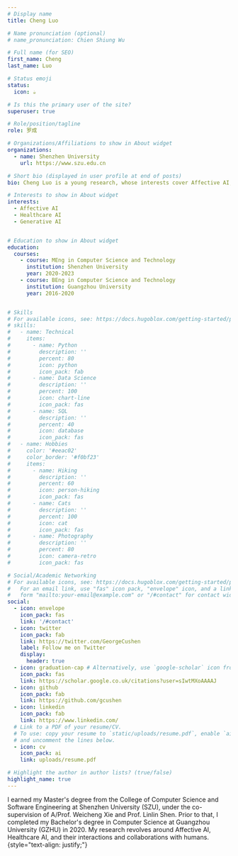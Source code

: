 ```yaml
---
# Display name
title: Cheng Luo

# Name pronunciation (optional)
# name_pronunciation: Chien Shiung Wu

# Full name (for SEO)
first_name: Cheng 
last_name: Luo  

# Status emoji
status:
  icon: ☕️

# Is this the primary user of the site?
superuser: true

# Role/position/tagline
role: 罗成

# Organizations/Affiliations to show in About widget
organizations:
  - name: Shenzhen University
    url: https://www.szu.edu.cn

# Short bio (displayed in user profile at end of posts)
bio: Cheng Luo is a young research, whose interests cover Affective AI, Healthcare AI and Generative AI.

# Interests to show in About widget
interests:
  - Affective AI
  - Healthcare AI
  - Generative AI


# Education to show in About widget
education:
  courses:
    - course: MEng in Computer Science and Technology
      institution: Shenzhen University
      year: 2020-2023
    - course: BEng in Computer Science and Technology
      institution: Guangzhou University
      year: 2016-2020


# Skills
# For available icons, see: https://docs.hugoblox.com/getting-started/page-builder/#icons
# skills:
#   - name: Technical
#     items:
#       - name: Python
#         description: ''
#         percent: 80
#         icon: python
#         icon_pack: fab
#       - name: Data Science
#         description: ''
#         percent: 100
#         icon: chart-line
#         icon_pack: fas
#       - name: SQL
#         description: ''
#         percent: 40
#         icon: database
#         icon_pack: fas
#   - name: Hobbies
#     color: '#eeac02'
#     color_border: '#f0bf23'
#     items:
#       - name: Hiking
#         description: ''
#         percent: 60
#         icon: person-hiking
#         icon_pack: fas
#       - name: Cats
#         description: ''
#         percent: 100
#         icon: cat
#         icon_pack: fas
#       - name: Photography
#         description: ''
#         percent: 80
#         icon: camera-retro
#         icon_pack: fas

# Social/Academic Networking
# For available icons, see: https://docs.hugoblox.com/getting-started/page-builder/#icons
#   For an email link, use "fas" icon pack, "envelope" icon, and a link in the
#   form "mailto:your-email@example.com" or "/#contact" for contact widget.
social:
  - icon: envelope
    icon_pack: fas
    link: '/#contact'
  - icon: twitter
    icon_pack: fab
    link: https://twitter.com/GeorgeCushen
    label: Follow me on Twitter
    display:
      header: true
  - icon: graduation-cap # Alternatively, use `google-scholar` icon from `ai` icon pack
    icon_pack: fas
    link: https://scholar.google.co.uk/citations?user=sIwtMXoAAAAJ
  - icon: github
    icon_pack: fab
    link: https://github.com/gcushen
  - icon: linkedin
    icon_pack: fab
    link: https://www.linkedin.com/
  # Link to a PDF of your resume/CV.
  # To use: copy your resume to `static/uploads/resume.pdf`, enable `ai` icons in `params.yaml`,
  # and uncomment the lines below.
  - icon: cv
    icon_pack: ai
    link: uploads/resume.pdf

# Highlight the author in author lists? (true/false)
highlight_name: true
---
```


I earned my Master's degree from the College of Computer Science and Software Engineering at Shenzhen University (SZU), under the co-supervision of A/Prof. Weicheng Xie and Prof. Linlin Shen. Prior to that, I completed my Bachelor's degree in Computer Science at Guangzhou University (GZHU) in 2020. My research revolves around Affective AI, Healthcare AI, and their interactions and collaborations with humans.
{style="text-align: justify;"}
